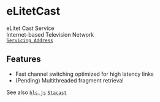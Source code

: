 # eLitetCast
eLitet Cast Service <br>
Internet-based Television Network <br>
[`Servicing Address`](https://cast.caraconnects.us)

## Features
- Fast channel switching optimized for high latency links
- (Pending) Multithreaded fragment retrieval

See also
[`hls.js`](https://github.com/video-dev/hls.js/)
[`Stacast`](https://github.com/PantherJohn/Stacy)
